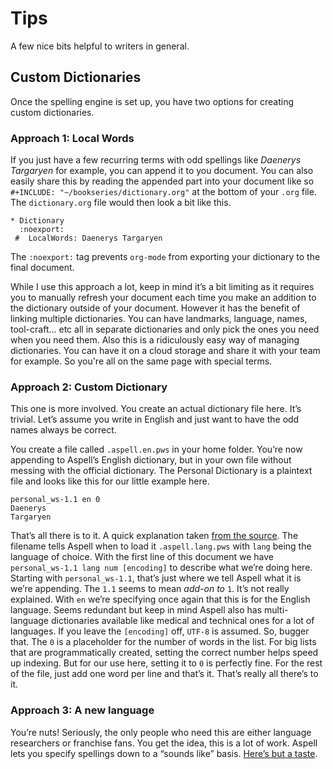 # Tips 

A few nice bits helpful to writers in general.


## Custom Dictionaries

Once the spelling engine is set up, you have two options for creating custom dictionaries.

### Approach 1: Local Words

If you just have a few recurring terms with odd spellings like *Daenerys Targaryen* for example, you can append it to you document. You can also easily share this by reading the appended part into your document like so `#+INCLUDE: "~/bookseries/dictionary.org"` at the bottom of your `.org` file. The `dictionary.org` file would then look a bit like this.

```
* Dictionary
  :noexport:
 #  LocalWords: Daenerys Targaryen
``` 

The `:noexport:` tag prevents `org-mode` from exporting your dictionary to the final document.

While I use this approach a lot, keep in mind it’s a bit limiting as it requires you to manually refresh your document each time you make an addition to the dictionary outside of your document. However it has the benefit of linking multiple dictionaries. You can have landmarks, language, names, tool-craft… etc all in separate dictionaries and only pick the ones you need when you need them. Also this is a ridiculously easy way of managing dictionaries. You can have it on a cloud storage and share it with your team for example. So you're all on the same page with special terms.

### Approach 2: Custom Dictionary

This one is more involved. You create an actual dictionary file here. It’s trivial. Let’s assume you write in English and just want to have the odd names always be correct. 

You create a file called `.aspell.en.pws` in your home folder. You’re now appending to Aspell’s English dictionary, but in your own file without messing with the official dictionary. The Personal Dictionary is a plaintext file and looks like this for our little example here.

```
personal_ws-1.1 en 0
Daenerys
Targaryen
```

That’s all there is to it. A quick explanation taken [from the source](http://aspell.net/man-html/Format-of-the-Personal-and-Replacement-Dictionaries.html#Format-of-the-Personal-and-Replacement-Dictionaries). The filename tells Aspell when to load it `.aspell.lang.pws` with `lang` being the language of choice. With the first line of this document we have `personal_ws-1.1 lang num [encoding]` to describe what we’re doing here. Starting with `personal_ws-1.1`, that’s just where we tell Aspell what it is we’re appending. The `1.1` seems to mean *add-on to* `1`. It’s not really explained. With `en` we’re specifying once again that this is for the English language. Seems redundant but keep in mind Aspell also has multi-language dictionaries available like medical and technical ones for a lot of languages. If you leave the `[encoding]` off, `UTF-8` is assumed. So, bugger that. The `0` is a placeholder for the number of words in the list. For big lists that are programmatically created, setting the correct number helps speed up indexing. But for our use here, setting it to `0` is perfectly fine. For the rest of the file, just add one word per line and that’s it. That’s really all there’s to it.

### Approach 3: A new language

You’re nuts! Seriously, the only people who need this are either language researchers or franchise fans. You get the idea, this is a lot of work. Aspell lets you specify spellings down to a “sounds like” basis. [Here’s but a taste](http://aspell.net/man-html/The-Language-Data-File.html). 


